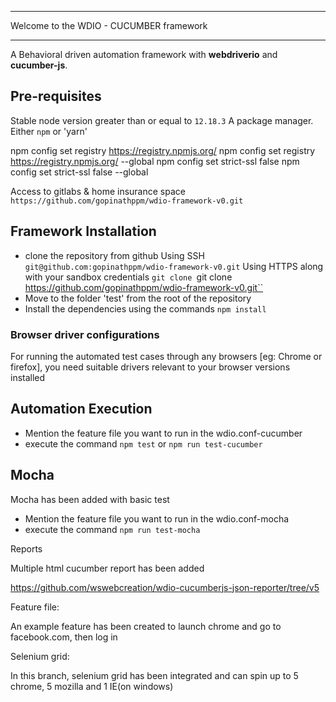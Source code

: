 **********************************************************************************************************
Welcome to the WDIO - CUCUMBER framework
**********************************************************************************************************

A Behavioral driven automation framework with **webdriverio** and **cucumber-js**.


## Pre-requisites
Stable node version greater than or equal to `12.18.3`
A package manager. Either `npm` or 'yarn'


npm config set registry https://registry.npmjs.org/
npm config set registry https://registry.npmjs.org/ --global
npm config set strict-ssl false
npm config set strict-ssl false --global

Access to gitlabs & home insurance space `https://github.com/gopinathppm/wdio-framework-v0.git`

## Framework Installation
* clone the repository from github
    Using SSH
        `git@github.com:gopinathppm/wdio-framework-v0.git`
    Using HTTPS along with your sandbox credentials
        `git clone `git clone https://github.com/gopinathppm/wdio-framework-v0.git``
* Move to the folder 'test' from the root of the repository
* Install the dependencies using the commands `npm install`

### Browser driver configurations
For running the automated test cases through any browsers [eg: Chrome or firefox], you need suitable drivers relevant to your browser versions installed

## Automation Execution

* Mention the feature file you want to run in the wdio.conf-cucumber
* execute the command  `npm test` or `npm run test-cucumber`

## Mocha

Mocha has been added with basic test

* Mention the feature file you want to run in the wdio.conf-mocha
* execute the command  `npm run test-mocha`

Reports

Multiple html cucumber report has been added

https://github.com/wswebcreation/wdio-cucumberjs-json-reporter/tree/v5

Feature file:

An example feature has been created to launch chrome and go to facebook.com, then log in

Selenium grid:

In this branch, selenium grid has been integrated and can spin up to 5 chrome, 5 mozilla and 1 IE(on windows) 